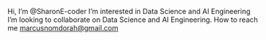 Hi, I’m @SharonE-coder
I’m interested in Data Science and AI Engineering
I’m looking to collaborate on Data Science and AI Engineering.
How to reach me marcusnomdorah@gmail.com


